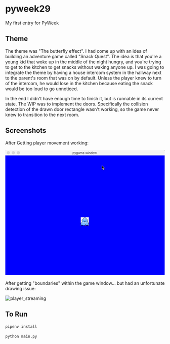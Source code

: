 # pyweek29

My first entry for PyWeek

## Theme

The theme was "The butterfly effect". I had come up with an idea of building an adventure game called "Snack Quest".
The idea is that you're a young kid that woke up in the middle of the night hungry, and you're trying to get to the
kitchen to get snacks without waking anyone up. I was going to integrate the theme by having a house intercom system
in the hallway next to the parent's room that was on by default. Unless the player knew to turn of the intercom,
he would lose in the kitchen because eating the snack would be too loud to go unnoticed.

In the end I didn't have enough time to finish it, but is runnable in its current state. The WIP was to implement the
doors. Specifically the collision detection of the drawn door rectangle wasn't working, so the game never knew to
transition to the next room.

## Screenshots

After Getting player movement working:

![player_movement](screenshots/player_movement.gif)

After getting "boundaries" within the game window...
but had an unfortunate drawing issue:

![player_streaming](screenshots/player_streaming.gif)

## To Run

`pipenv install`

`python main.py`
